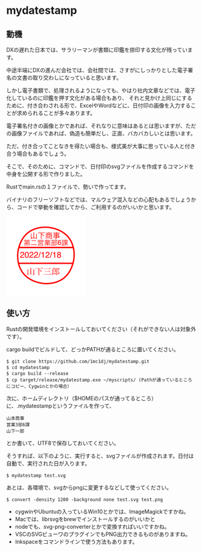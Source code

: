 # mydatestamp

## 動機

DXの遅れた日本では、サラリーマンが書類に印鑑を捺印する文化が残っています。

中途半端にDXの進んだ会社では、会社間では、さすがにしっかりとした電子署名の文書の取り交わしになっていると思います。

しかし電子書類で、処理されるようになっても、やはり社内文章などでは、電子化しているのに印鑑を押す文化がある場合もあり、
それと見かけ上同じにするために、付き合わされる形で、ExcelやWordなどに、日付印の画像を入力することが求められることが多々あります。

電子署名付きの画像とかであれば、それなりに意味はあるとは思いますが、ただの画像ファイルであれば、偽造も簡単だし、正直、バカバカしいとは思います。

ただ、付き合ってことなきを得たい場合も、様式美が大事に思っている人と付き合う場合もあるでしょう。

そこで、そのために、コマンドで、日付印のsvgファイルを作成するコマンドを中身を公開する形で作りました。

Rustでmain.rsの１ファイルで、勢いで作ってます。

バイナリのフリーソフトなどでは、マルウェア混入などの心配もあるでしょうから、コードで挙動を確認してから、ご利用するのがいいかと思います。

![出力サンプル](./sample.png) 

## 使い方

Rustの開発環境をインストールしておいてください（それができない人は対象外です）。

cargo buildでビルドして、どっかPATHが通るところに置いてください。

```
$ git clone https://github.com/1mc1dj/mydatestamp.git
$ cd mydatestamp
$ cargo build --release
$ cp target/release/mydatestamp.exe ~/myscripts/ (Pathが通っているところにコピー、Cygwinとかの場合）
```

次に、ホームディレクトリ（$HOMEのパスが通ってるところ）に、.mydatestampというファイルを作って、

```
山本商事
営業3部6課
山下一郎
```
とか書いて、UTF8で保存しておいてください。

そうすれば、以下のように、実行すると、svgファイルが作成されます。日付は自動で、実行された日が入ります。

```
$ mydatestamp test.svg
``` 

あとは、各環境で、svgからpngに変更するなどして使ってください。

```
$ convert -density 1200 -background none test.svg test.png
```

* cygwinやUbuntuの入っているWin10とかでは、ImageMagickですかね。
* Macでは、librsvgをbrewでインストールするのがいいかと
* nodeでも、svg-png-converterとかで変換すればいいですかね。
* VSCのSVGビューワのプラグインでもPNG出力できるものがありますね。
* Inkspaceをコマンドラインで使う方法もあります。

